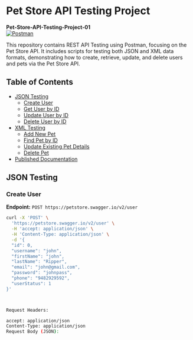 # Pet Store API Testing Project

**Pet-Store-API-Testing-Project-01**  
[![Postman](https://www.vectorlogo.zone/logos/getpostman/getpostman-icon.svg)](https://www.postman.com/)

This repository contains REST API Testing using Postman, focusing on the Pet Store API. It includes scripts for testing both JSON and XML data formats, demonstrating how to create, retrieve, update, and delete users and pets via the Pet Store API.

## Table of Contents
- [JSON Testing](#json-testing)
  - [Create User](#create-user)
  - [Get User by ID](#get-user-by-id)
  - [Update User by ID](#update-user-by-id)
  - [Delete User by ID](#delete-user-by-id)
- [XML Testing](#xml-testing)
  - [Add New Pet](#add-new-pet)
  - [Find Pet by ID](#find-pet-by-id)
  - [Update Existing Pet Details](#update-existing-pet-details)
  - [Delete Pet](#delete-pet)
- [Published Documentation](#published-documentation)

## JSON Testing

### Create User

**Endpoint:** `POST https://petstore.swagger.io/v2/user`

```bash
curl -X 'POST' \
  'https://petstore.swagger.io/v2/user' \
  -H 'accept: application/json' \
  -H 'Content-Type: application/json' \
  -d '{
  "id": 0,
  "username": "john",
  "firstName": "john",
  "lastName": "Ripper",
  "email": "john@gmail.com",
  "password": "johnpass",
  "phone": "9482929592",
  "userStatus": 1
}'



Request Headers:

accept: application/json
Content-Type: application/json
Request Body (JSON):
